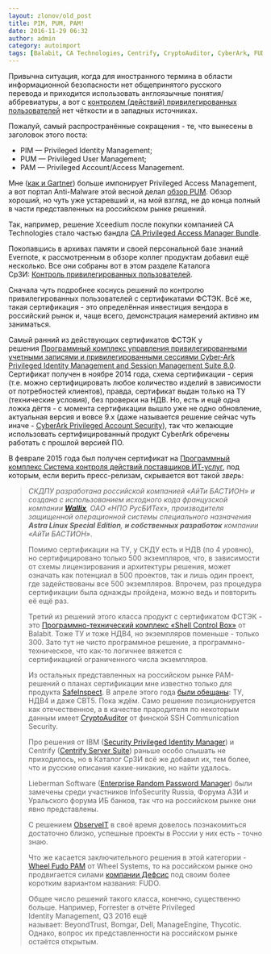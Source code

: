 ```yaml
---
layout: zlonov/old_post
title: PIM, PUM, PAM!
date: 2016-11-29 06:32
author: admin
category: autoimport
tags: [Balabit, CA Technologies, Centrify, CryptoAuditor, CyberArk, FUDO, IBM, Lieberman Software, ObserveIT, PAM, PIM, PUM, SafeInspect, Shell Control Box, SSH Communication Security, Wallix, Wheel Systems, Xceedium, информационная безопасность, сертификат ФСТЭК, СКДПУ]
---
```

Привычна ситуация, когда для иностранного термина в области информационной безопасности нет общепринятого русского перевода и приходится использовать англоязычные понятия/аббревиатуры, а вот с <a href="https://zlonov.ru/catalog/category/pam/">контролем (действий) привилегированных пользователей</a> нет чёткости и в западных источниках.

Пожалуй, самый распространённые сокращения - те, что вынесены в заголовок этого поста:

<ul>
    <li>PIM — Privileged Identity Management;</li>
    <li>PUM — Privileged User Management;</li>
    <li>PAM — Privileged Account/Access Management.</li>
</ul>

Мне (<a href="https://www.gartner.com/doc/3398617">как и Gartner</a>) больше импонирует Privileged Access Management, а вот портал Anti-Malware этой весной делал <a href="https://www.anti-malware.ru/reviews/privileged_user_management_market_russia_2016">обзор PUM</a>. Обзор хороший, но чуть уже устаревший и, на мой взгляд, не до конца полный в части представленных на российском рынке решений.

Так, например, решение Xceedium после покупки компанией CA Technologies стало частью бандла <a href="https://zlonov.ru/catalog/ca-privileged-access-manager-bundle/">CA Privileged Access Manager Bundle</a>.

Покопавшись в архивах памяти и своей персональной базе знаний Evernote, к рассмотренным в обзоре коллег продуктам добавил ещё несколько. Все они собраны вот в этом разделе Каталога СрЗИ: <a href="https://zlonov.ru/catalog/category/pam/">Контроль привилегированных пользователей</a>.

Сначала чуть подробнее коснусь решений по контролю привилегированных пользователей c сертификатами ФСТЭК. Всё же, такая сертификация - это определённая инвестиция вендора в российский рынок и, чаще всего, демонстрация намерений активно им заниматься.

Самый ранний из действующих сертификатов ФСТЭК у решения <a href="https://zlonov.ru/catalog/cyber-ark-privileged-identity-management-and-session-management-suite-8-0/">Программный комплекс управления привилегированными учетными записями и привилегированными сессиями Cyber-Ark Privileged Identity Management and Session Management Suite 8.0</a>. Сертификат получен в ноябре 2014 года, схема сертификации - серия (т.е. можно сертифицировать любое количество изделий в зависимости от потребностей клиентов), правда, сертификат выдан только на ТУ (технические условия), без проверки на НДВ. Но, есть и ещё одна ложка дёгтя - с момента сертификации вышло уже не одно обновление, актуальная версия и вовсе 9.x (даже называется решение сейчас чуть иначе - <a href="https://zlonov.ru/catalog/cyberark-privileged-account-security/">CyberArk Privileged Account Security</a>), так что желающие использовать сертифицированный продукт CyberArk обречены работать с прошлой версией ПО.

В феврале 2015 года был получен сертификат на <a href="https://zlonov.ru/catalog/скдпу/">Программный комплекс Система контроля действий поставщиков ИТ-услуг</a>, под которым, если верить пресс-релизам, скрывается вот такой <em>зверь</em>:

<blockquote><em>СКДПУ разработана российской компанией «АйТи БАСТИОН» и создана с использованием исходного кода французской компании <a href="https://zlonov.ru/catalog/wallix-adminbastion/"><strong>Wallix</strong></a>, ОАО «НПО РусБИТех», производителя защищенной операционной системы специального назначения <strong>Astra Linux Special Edition</strong>, <strong>и собственных разработок</strong> компании «АйТи БАСТИОН»</em>.

Помимо сертификации на ТУ, у СКДУ есть и НДВ (по 4 уровню), но сертифицировано только 500 экземпляров, что, в зависимости от схемы лицензирования и архитектуры решения, может означать как потенциал в 500 проектов, так и лишь один проект, где задействованы все 500 экземпляров. Впрочем, раз процедура сертификации была однажды пройдена, можно ведь и повторить её ещё раз.

Третий из решений этого класса продукт с сертификатом ФСТЭК - это <a href="https://zlonov.ru/catalog/shell-control-box/">Программно-технический комплекс «Shell Control Box»</a> от Balabit. Тоже ТУ и тоже НДВ4, но экземпляров поменьше - только 300. Зато тут не чисто программное решение, а программно-техническое, что как-то логичнее вяжется с сертификацией ограниченного числа экземпляров.

Из остальных представленных на российском рынке PAM-решений о планах сертификации мне известно только для продукта <a href="https://zlonov.ru/catalog/safeinspect/">SafeInspect</a>. В апреле этого года <a href="http://itgrd.ru/oficialnyj-start-processa-sertifikacii-safeinspect/">были обещаны</a>: ТУ, НДВ4 и даже СВТ5. Пока ждём. Само решение позиционируется как отечественное, а в качестве прародителя по некоторым данным имеет <a href="https://www.ssh.com/products/cryptoauditor/">CryptoAuditor</a> от финской SSH Communication Security.

Про решения от IBM (<a href="https://zlonov.ru/catalog/ibm-security-privileged-identity-manager/">Security Privileged Identity Manager</a>) и Centrify (<a href="https://zlonov.ru/catalog/centrify-server-suite/">Centrify Server Suite</a>) раньше особо слышать не приходилось, но в Каталог СрЗИ всё же добавил их, тем более, что и русские описания какие-никакие, но найти удалось.

Lieberman Software (<a href="https://zlonov.ru/catalog/lieberman-software-enterprise-random-password-manager/">Enterprise Random Password Manager</a>) были замечены среди участников InfoSecurity Russia, Форума АЗИ и Уральского форума ИБ банков, так что на российском рынке они явно представлены.

С решением <a href="https://zlonov.ru/catalog/observeit/">ObserveIT</a> в своё время довелось познакомиться достаточно близко, успешные проекты в России у них есть - точно знаю.

Что же касается заключительного решения в этой категории - <a href="https://zlonov.ru/catalog/wheel-fudo-pam/">Wheel Fudo PAM</a> от Wheel Systems, то на российском рынке оно продвигается силами <a href="http://www.defsis.ru/?page=fudo">компании Дефсис</a> под своим более коротким вариантом названия: FUDO.

Общее число решений такого класса, конечно, существенно больше. Например, Forrester в отчёте Privileged Identity Management, Q3 2016 ещё называет: BeyondTrust, Bomgar, Dell, ManageEngine, Thycotic. Однако, вопрос их представленности на российском рынке остаётся открытым.
